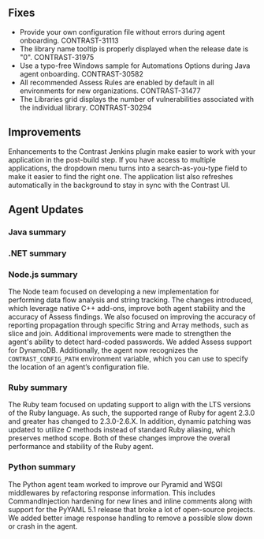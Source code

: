<!--
title: "Contrast 3.6.2 - March 2019"
description: "Contrast 3.6.2 March 2019"
tags: "3.6.2 March Release Notes"
-->


## Fixes

* Provide your own configuration file without errors during agent onboarding. CONTRAST-31113
* The library name tooltip is properly displayed when the release date is "0". CONTRAST-31975
* Use a typo-free Windows sample for Automations Options during Java agent onboarding. CONTRAST-30582
* All recommended Assess Rules are enabled by default in all environments for new organizations. CONTRAST-31477
* The Libraries grid displays the number of vulnerabilities associated with the individual library. CONTRAST-30294


## Improvements

Enhancements to the Contrast Jenkins plugin make easier to work with your application in the post-build step. If you have access to multiple applications, the dropdown menu turns into a search-as-you-type field to make it easier to find the right one. The application list also refreshes automatically in the background to stay in sync with the Contrast UI.

## Agent Updates

### Java summary


### .NET summary 


### Node.js summary 

The Node team focused on developing a new implementation for performing data flow analysis and string tracking. The changes introduced, which leverage native C++ add-ons, improve both agent stability and the accuracy of Assess findings. We also focused on improving the accuracy of reporting propagation through specific String and Array methods, such as slice and join. Additional improvements were made to strengthen the agent's ability to detect hard-coded passwords. We added Assess support for DynamoDB. Additionally, the agent now recognizes the `CONTRAST_CONFIG_PATH` environment variable, which you can use to specify the location of an agent’s configuration file.

### Ruby summary 

The Ruby team focused on updating support to align with the LTS versions of the Ruby language. As such, the supported range of Ruby for agent 2.3.0 and greater has changed to 2.3.0-2.6.X. In addition, dynamic patching was updated to utilize *C* methods instead of standard Ruby aliasing, which preserves method scope. Both of these changes improve the overall performance and stability of the Ruby agent.

### Python summary

The Python agent team worked to improve our Pyramid and WSGI middlewares by refactoring response information. This includes CommandInjection hardening for new lines and inline comments along with support for the PyYAML 5.1 release that broke a lot of open-source projects. We added better image response handling to remove a possible slow down or crash in the agent.

